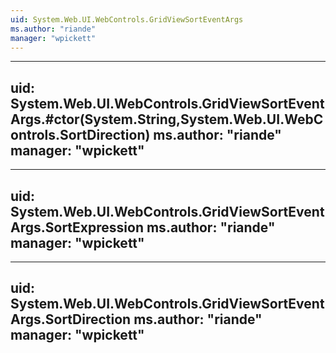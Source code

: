 ```yaml
---
uid: System.Web.UI.WebControls.GridViewSortEventArgs
ms.author: "riande"
manager: "wpickett"
---
```


---
uid: System.Web.UI.WebControls.GridViewSortEventArgs.#ctor(System.String,System.Web.UI.WebControls.SortDirection)
ms.author: "riande"
manager: "wpickett"
---

---
uid: System.Web.UI.WebControls.GridViewSortEventArgs.SortExpression
ms.author: "riande"
manager: "wpickett"
---

---
uid: System.Web.UI.WebControls.GridViewSortEventArgs.SortDirection
ms.author: "riande"
manager: "wpickett"
---
